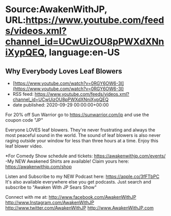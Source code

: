 # Source:AwakenWithJP, URL:https://www.youtube.com/feeds/videos.xml?channel_id=UCwUizOU8pPWXdXNniXypQEQ, language:en-US

## Why Everybody Loves Leaf Blowers
 - [https://www.youtube.com/watch?v=0RGY6OW6-3I](https://www.youtube.com/watch?v=0RGY6OW6-3I)
 - RSS feed: https://www.youtube.com/feeds/videos.xml?channel_id=UCwUizOU8pPWXdXNniXypQEQ
 - date published: 2020-09-29 00:00:00+00:00

For 20% off Sun Warrior go to https://sunwarrior.com/jp and use the coupon code "JP"

Everyone LOVES leaf blowers. They're never frustrating and always the most peaceful sound in the world. The sound of leaf blowers is also never raging outside your window for less than three hours at a time. Enjoy this leaf blower video. 

*For Comedy Show schedule and tickets: https://awakenwithjp.com/events/
-My NEW Awakened Shirts are available! Claim yours here: https://awakenwithjp.com/shop

Listen and Subscribe to my NEW Podcast here: 
https://apple.co/3fFTbPC
It's also available everywhere else you get podcasts. Just search and subscribe to "Awaken With JP Sears Show"

Connect with me at: 
http://www.facebook.com/AwakenWithJP
http://www.Instagram.com/AwakenWithJP
http://www.twitter.com/AwakenWithJP
http://www.AwakenWithJP.com

